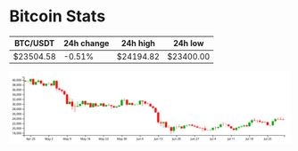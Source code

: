 # Bitcoin Stats

BTC/USDT|24h change|24h high|24h low|
|---|---|---|---|
|$23504.58|-0.51%|$24194.82|$23400.00|

<img src="./chart.svg">
